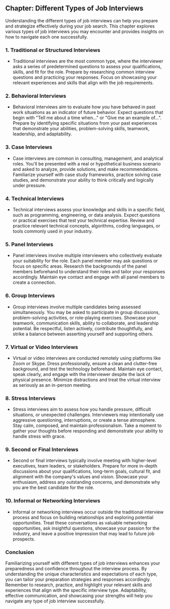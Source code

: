 Chapter: Different Types of Job Interviews
------------------------------------------

Understanding the different types of job interviews can help you prepare and strategize effectively during your job search. This chapter explores various types of job interviews you may encounter and provides insights on how to navigate each one successfully.

### 1. **Traditional or Structured Interviews**

* Traditional interviews are the most common type, where the interviewer asks a series of predetermined questions to assess your qualifications, skills, and fit for the role. Prepare by researching common interview questions and practicing your responses. Focus on showcasing your relevant experiences and skills that align with the job requirements.

### 2. **Behavioral Interviews**

* Behavioral interviews aim to evaluate how you have behaved in past work situations as an indicator of future behavior. Expect questions that begin with "Tell me about a time when..." or "Give me an example of...". Prepare by identifying specific situations from your past experiences that demonstrate your abilities, problem-solving skills, teamwork, leadership, and adaptability.

### 3. **Case Interviews**

* Case interviews are common in consulting, management, and analytical roles. You'll be presented with a real or hypothetical business scenario and asked to analyze, provide solutions, and make recommendations. Familiarize yourself with case study frameworks, practice solving case studies, and demonstrate your ability to think critically and logically under pressure.

### 4. **Technical Interviews**

* Technical interviews assess your knowledge and skills in a specific field, such as programming, engineering, or data analysis. Expect questions or practical exercises that test your technical expertise. Review and practice relevant technical concepts, algorithms, coding languages, or tools commonly used in your industry.

### 5. **Panel Interviews**

* Panel interviews involve multiple interviewers who collectively evaluate your suitability for the role. Each panel member may ask questions or focus on specific areas. Research the backgrounds of the panel members beforehand to understand their roles and tailor your responses accordingly. Maintain eye contact and engage with all panel members to create a connection.

### 6. **Group Interviews**

* Group interviews involve multiple candidates being assessed simultaneously. You may be asked to participate in group discussions, problem-solving activities, or role-playing exercises. Showcase your teamwork, communication skills, ability to collaborate, and leadership potential. Be respectful, listen actively, contribute thoughtfully, and strike a balance between asserting yourself and supporting others.

### 7. **Virtual or Video Interviews**

* Virtual or video interviews are conducted remotely using platforms like Zoom or Skype. Dress professionally, ensure a clean and clutter-free background, and test the technology beforehand. Maintain eye contact, speak clearly, and engage with the interviewer despite the lack of physical presence. Minimize distractions and treat the virtual interview as seriously as an in-person meeting.

### 8. **Stress Interviews**

* Stress interviews aim to assess how you handle pressure, difficult situations, or unexpected challenges. Interviewers may intentionally use aggressive questioning, interruptions, or create a tense atmosphere. Stay calm, composed, and maintain professionalism. Take a moment to gather your thoughts before responding and demonstrate your ability to handle stress with grace.

### 9. **Second or Final Interviews**

* Second or final interviews typically involve meeting with higher-level executives, team leaders, or stakeholders. Prepare for more in-depth discussions about your qualifications, long-term goals, cultural fit, and alignment with the company's values and vision. Showcase your enthusiasm, address any outstanding concerns, and demonstrate why you are the best candidate for the role.

### 10. **Informal or Networking Interviews**

* Informal or networking interviews occur outside the traditional interview process and focus on building relationships and exploring potential opportunities. Treat these conversations as valuable networking opportunities, ask insightful questions, showcase your passion for the industry, and leave a positive impression that may lead to future job prospects.

### Conclusion

Familiarizing yourself with different types of job interviews enhances your preparedness and confidence throughout the interview process. By understanding the unique characteristics and expectations of each type, you can tailor your preparation strategies and responses accordingly. Remember to research, practice, and highlight your relevant skills and experiences that align with the specific interview type. Adaptability, effective communication, and showcasing your strengths will help you navigate any type of job interview successfully.
